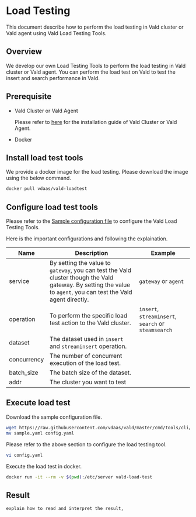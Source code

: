 # Load Testing

This document describe how to perform the load testing in Vald cluster or Vald agent using Vald Load Testing Tools.

## Overview

We develop our own Load Testing Tools to perform the load testing in Vald cluster or Vald agent. You can perform the load test on Vald to test the insert and search performance in Vald.

## Prerequisite

- Vald Cluster or Vald Agent

    Please refer to [here](https://vald.vdaas.org/docs/tutorial/get-started/) for the installation guide of Vald Cluster or Vald Agent.

- Docker

## Install load test tools

We provide a docker image for the load testing. Please download the image using the below command.

```bash
docker pull vdaas/vald-loadtest
```

## Configure load test tools

Please refer to the [Sample configuration file](https://github.com/vdaas/vald/blob/master/cmd/tools/cli/loadtest/sample.yaml) to configure the Vald Load Testing Tools.

Here is the important configurations and following the explaination.

| Name        | Description                                                                                                                                                      | Example                                             |
|-------------|------------------------------------------------------------------------------------------------------------------------------------------------------------------|-----------------------------------------------------|
| service     | By setting the value to `gateway`, you can test the Vald cluster though the Vald gateway. By setting the value to `agent`, you can test the Vald agent directly. | `gateway` or `agent`                                |
| operation   | To perform the specific load test action to the Vald cluster.                                                                                                    | `insert`, `streaminsert`, `search` or `steamsearch` |
| dataset     | The dataset used in `insert` and `streaminsert` operation.                                                                                                       |                                                     |
| concurrency | The number of concurrent execution of the load test.                                                                                                             |                                                     |
| batch_size  | The batch size of the dataset.                                                                                                                                   |                                                     |
| addr        | The cluster you want to test                                                                                                                                     |                                                     |

## Execute load test

Download the sample configuration file.

```bash
wget https://raw.githubusercontent.com/vdaas/vald/master/cmd/tools/cli/loadtest/sample.yaml
mv sample.yaml config.yaml
```

Please refer to the above section to configure the load testing tool.

```bash
vi config.yaml
```

Execute the load test in docker.

```bash
docker run -it --rm -v $(pwd):/etc/server vald-load-test
```

## Result
    explain how to read and interpret the result,

